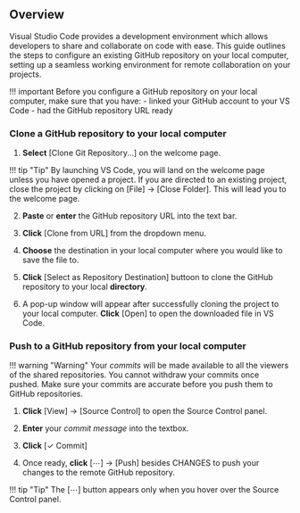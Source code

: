 ## Overview

Visual Studio Code provides a development environment which allows developers to share and collaborate on code with ease. This guide outlines the steps to configure an existing GitHub repository on your local computer, setting up a seamless working environment for remote collaboration on your projects.

!!! important
    Before you configure a GitHub repository on your local computer, make sure that you have:
    - linked your GitHub account to your VS Code
    - had the GitHub repository URL ready


### Clone a GitHub repository to your local computer

1. **Select** [Clone Git Repository...] on the welcome page.

!!! tip "Tip"
    By launching VS Code, you will land on the welcome page unless you have opened a project. If you are directed to an existing project, close the project by clicking on [File] → [Close Folder]. This will lead you to the welcome page.

2. **Paste** or **enter** the GitHub repository URL into the text bar.

3. **Click** [Clone from URL] from the dropdown menu.

4. **Choose** the destination in your local computer where you would like to save the file to. 

5. **Click** [Select as Repository Destination] buttoon to clone the GitHub repository to your local **directory**.

6. A pop-up window will appear after successfully cloning the project to your local computer. **Click** [Open] to open the downloaded file in VS Code.


### Push to a GitHub repository from your local computer

!!! warning "Warning"
    Your <i>commits</i> will be made available to all the viewers of the shared repositories. You cannot withdraw your commits once pushed. Make sure your commits are accurate before you push them to GitHub repositories.

1. **Click** [View] → [Source Control] to open the Source Control panel.

2. **Enter** your <i>commit message</i> into the textbox. 

3. **Click** [✓ Commit]

4. Once ready, **click** [⋯] → [Push] besides CHANGES to push your changes to the remote GitHub repository.

!!! tip "Tip"
    The [⋯] button appears only when you hover over the Source Control panel.
